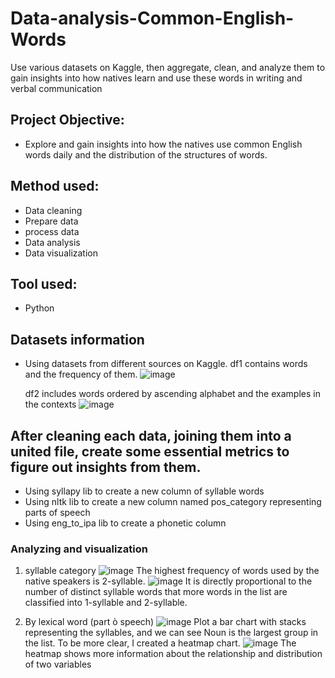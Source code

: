 # Data-analysis-Common-English-Words
Use various datasets on Kaggle, then aggregate, clean, and analyze them to gain insights into how natives learn and use these words in writing and verbal communication
## Project Objective:
- Explore and gain insights into how the natives use common English words daily and the distribution of the structures of words.
## Method used:
- Data cleaning
- Prepare data
- process data
- Data analysis
- Data visualization
## Tool used:
- Python
## Datasets information
- Using datasets from different sources on Kaggle.
  df1 contains words and the frequency of them.
  ![image](https://github.com/KeithDang1610/Data-analysis-Common-English-Words/assets/167521177/dbf49edf-c264-49bc-b0e3-15901271f5ae)
  
  df2 includes words ordered by ascending alphabet and the examples in the contexts
  ![image](https://github.com/KeithDang1610/Data-analysis-Common-English-Words/assets/167521177/90eb2900-ff99-43d6-ad6e-553f4798cafa)
## After cleaning each data, joining them into a united file, create some essential metrics to figure out insights from them. 
- Using syllapy lib to create a new column of syllable words
- Using nltk lib to create a new column named pos_category representing parts of speech
- Using eng_to_ipa lib to create a phonetic column
### Analyzing and visualization
1. syllable category
![image](https://github.com/KeithDang1610/Data-analysis-Common-English-Words/assets/167521177/e893ad05-aae0-47c1-95b1-b1da49a8eb46)
The highest frequency of words used by the native speakers is 2-syllable.
![image](https://github.com/KeithDang1610/Data-analysis-Common-English-Words/assets/167521177/16d62389-9e3b-4da6-b7c8-0a73094db54c)
It is directly proportional to the number of distinct syllable words that more words in the list are classified into 1-syllable and 2-syllable.

2. By lexical word (part ò speech)
![image](https://github.com/KeithDang1610/Data-analysis-Common-English-Words/assets/167521177/434fd3c2-bb07-4f55-9618-e42f54bc76ea)
Plot a bar chart with stacks representing the syllables, and we can see Noun is the largest group in the list.
To be more clear, I created a heatmap chart.
![image](https://github.com/KeithDang1610/Data-analysis-Common-English-Words/assets/167521177/77f9ac1d-ee38-4ed3-a2cb-630393ba476c)
The heatmap shows more information about the relationship and distribution of two variables 


